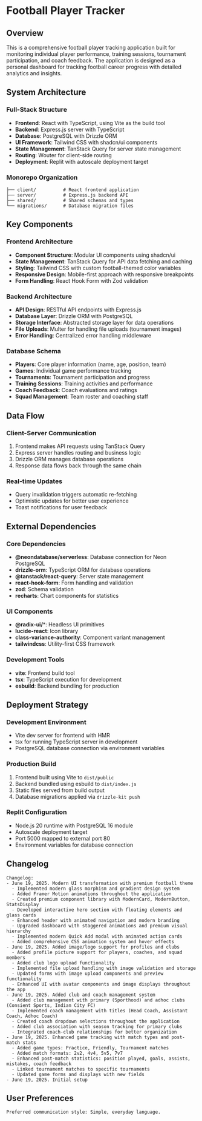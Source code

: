 # Football Player Tracker

## Overview

This is a comprehensive football player tracking application built for monitoring individual player performance, training sessions, tournament participation, and coach feedback. The application is designed as a personal dashboard for tracking football career progress with detailed analytics and insights.

## System Architecture

### Full-Stack Structure
- **Frontend**: React with TypeScript, using Vite as the build tool
- **Backend**: Express.js server with TypeScript
- **Database**: PostgreSQL with Drizzle ORM
- **UI Framework**: Tailwind CSS with shadcn/ui components
- **State Management**: TanStack Query for server state management
- **Routing**: Wouter for client-side routing
- **Deployment**: Replit with autoscale deployment target

### Monorepo Organization
```
├── client/          # React frontend application
├── server/          # Express.js backend API
├── shared/          # Shared schemas and types
└── migrations/      # Database migration files
```

## Key Components

### Frontend Architecture
- **Component Structure**: Modular UI components using shadcn/ui
- **State Management**: TanStack Query for API data fetching and caching
- **Styling**: Tailwind CSS with custom football-themed color variables
- **Responsive Design**: Mobile-first approach with responsive breakpoints
- **Form Handling**: React Hook Form with Zod validation

### Backend Architecture
- **API Design**: RESTful API endpoints with Express.js
- **Database Layer**: Drizzle ORM with PostgreSQL
- **Storage Interface**: Abstracted storage layer for data operations
- **File Uploads**: Multer for handling file uploads (tournament images)
- **Error Handling**: Centralized error handling middleware

### Database Schema
- **Players**: Core player information (name, age, position, team)
- **Games**: Individual game performance tracking
- **Tournaments**: Tournament participation and progress
- **Training Sessions**: Training activities and performance
- **Coach Feedback**: Coach evaluations and ratings
- **Squad Management**: Team roster and coaching staff

## Data Flow

### Client-Server Communication
1. Frontend makes API requests using TanStack Query
2. Express server handles routing and business logic
3. Drizzle ORM manages database operations
4. Response data flows back through the same chain

### Real-time Updates
- Query invalidation triggers automatic re-fetching
- Optimistic updates for better user experience
- Toast notifications for user feedback

## External Dependencies

### Core Dependencies
- **@neondatabase/serverless**: Database connection for Neon PostgreSQL
- **drizzle-orm**: TypeScript ORM for database operations
- **@tanstack/react-query**: Server state management
- **react-hook-form**: Form handling and validation
- **zod**: Schema validation
- **recharts**: Chart components for statistics

### UI Components
- **@radix-ui/***: Headless UI primitives
- **lucide-react**: Icon library
- **class-variance-authority**: Component variant management
- **tailwindcss**: Utility-first CSS framework

### Development Tools
- **vite**: Frontend build tool
- **tsx**: TypeScript execution for development
- **esbuild**: Backend bundling for production

## Deployment Strategy

### Development Environment
- Vite dev server for frontend with HMR
- tsx for running TypeScript server in development
- PostgreSQL database connection via environment variables

### Production Build
1. Frontend built using Vite to `dist/public`
2. Backend bundled using esbuild to `dist/index.js`
3. Static files served from build output
4. Database migrations applied via `drizzle-kit push`

### Replit Configuration
- Node.js 20 runtime with PostgreSQL 16 module
- Autoscale deployment target
- Port 5000 mapped to external port 80
- Environment variables for database connection

## Changelog

```
Changelog:
- June 19, 2025. Modern UI transformation with premium football theme
  - Implemented modern glass morphism and gradient design system
  - Added Framer Motion animations throughout the application
  - Created premium component library with ModernCard, ModernButton, StatsDisplay
  - Developed interactive hero section with floating elements and glass cards
  - Enhanced header with animated navigation and modern branding
  - Upgraded dashboard with staggered animations and premium visual hierarchy
  - Implemented modern Quick Add modal with animated action cards
  - Added comprehensive CSS animation system and hover effects
- June 19, 2025. Added image/logo support for profiles and clubs
  - Added profile picture support for players, coaches, and squad members
  - Added club logo upload functionality
  - Implemented file upload handling with image validation and storage
  - Updated forms with image upload components and preview functionality
  - Enhanced UI with avatar components and image displays throughout the app
- June 19, 2025. Added club and coach management system
  - Added club management with primary (Sporthood) and adhoc clubs (Consient Sports, Indian City FC)
  - Implemented coach management with titles (Head Coach, Assistant Coach, Adhoc Coach)
  - Created coach dropdown selections throughout the application
  - Added club association with season tracking for primary clubs
  - Integrated coach-club relationships for better organization
- June 19, 2025. Enhanced game tracking with match types and post-match stats
  - Added game types: Practice, Friendly, Tournament matches
  - Added match formats: 2v2, 4v4, 5v5, 7v7
  - Enhanced post-match statistics: position played, goals, assists, mistakes, coach feedback
  - Linked tournament matches to specific tournaments
  - Updated game forms and displays with new fields
- June 19, 2025. Initial setup
```

## User Preferences

```
Preferred communication style: Simple, everyday language.
```